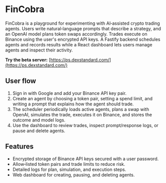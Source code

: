 # FinCobra

FinCobra is a playground for experimenting with AI‑assisted crypto trading
agents. Users write natural‑language prompts that describe a strategy, and an
OpenAI model plans token swaps accordingly. Trades execute on Binance using the
user's encrypted API keys. A Fastify backend schedules agents and records
results while a React dashboard lets users manage agents and inspect their
activity.

**Try the beta server:** [https://ps.dexstandard.com/](https://ps.dexstandard.com/)

## User flow

1. Sign in with Google and add your Binance API key pair.
2. Create an agent by choosing a token pair, setting a spend limit, and writing
   a prompt that explains how the agent should trade.
3. The scheduler periodically loads active agents, plans a swap with OpenAI,
   simulates the trade, executes it on Binance, and stores the outcome and model
   logs.
4. Use the dashboard to review trades, inspect prompt/response logs, or pause
   and delete agents.

## Features

- Encrypted storage of Binance API keys secured with a user password.
- Allow‑listed token pairs and trade limits to reduce risk.
- Detailed logs for plan, simulation, and execution steps.
- Web dashboard for creating, pausing, and deleting agents.
